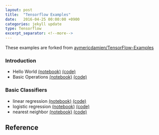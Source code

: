```yaml
---
layout: post
title:  "Tensorflow Examples"
date:   2016-04-25 00:00:00 +0900
categories: jekyll update
type: Tensorflow
excerpt_separator: <!--more-->
---
```

<!--more-->
These examples are forked from [aymericdamien/TensorFlow-Examples][R1]

### Introduction
- Hello World [(notebook)][N1] [(code)][C1]
- Basic Operations [(notebook)][N2] [(code)][C2]

### Basic Classifiers
- linear regression [(notebook)][N3] [(code)][C3]
- logistic regression [(notebook)][N4] [(code)][C4]
- nearest neighbor [(notebook)][N5] [(code)][C5]


Reference
---

[R1]: https://github.com/aymericdamien/TensorFlow-Examples
[N1]: https://github.com/aymericdamien/TensorFlow-Examples/blob/master/notebooks/1%20-%20Introduction/helloworld.ipynb
[N2]: https://github.com/aymericdamien/TensorFlow-Examples/blob/master/notebooks/1%20-%20Introduction/basic_operations.ipynb
[N3]: https://github.com/aymericdamien/TensorFlow-Examples/blob/master/notebooks/2%20-%20Basic%20Classifiers/nearest_neighbor.ipynb
[N4]: https://github.com/aymericdamien/TensorFlow-Examples/blob/master/notebooks/2%20-%20Basic%20Classifiers/linear_regression.ipynb
[N5]: https://github.com/aymericdamien/TensorFlow-Examples/blob/master/notebooks/2%20-%20Basic%20Classifiers/logistic_regression.ipynb
[C1]: https://github.com/aymericdamien/TensorFlow-Examples/blob/master/examples/1%20-%20Introduction/helloworld.py
[C2]: https://github.com/aymericdamien/TensorFlow-Examples/blob/master/examples/1%20-%20Introduction/basic_operations.py
[C3]: https://github.com/aymericdamien/TensorFlow-Examples/blob/master/examples/2%20-%20Basic%20Classifiers/nearest_neighbor.py
[C4]: https://github.com/aymericdamien/TensorFlow-Examples/blob/master/examples/2%20-%20Basic%20Classifiers/linear_regression.py
[C5]: https://github.com/aymericdamien/TensorFlow-Examples/blob/master/examples/2%20-%20Basic%20Classifiers/logistic_regression.py
